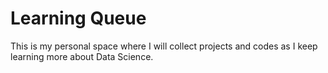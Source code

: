 # Learning Queue

This is my personal space where I will collect projects and codes as I keep learning more about Data Science.